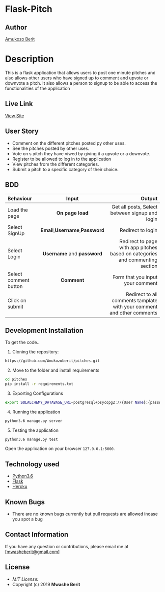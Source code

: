 # Flask-Pitch
## Author

[Amukozo Berit](https://github.com/AmukozoBerit)

# Description
This  is a flask application that allows users to post one minute pitches and also allows other users who have signed up to comment and upvote or downvote a pitch. It also allows a person to signup to be able to access the functionalities of the application

## Live Link
[View Site](https://moringaflaskpitch.herokuapp.com)



## User Story

* Comment on the different pitches posted py other uses.
* See the pitches posted by other uses.
* Vote on s pitch they have viwed by giving it a upvote or a downvote.
* Register to be allowed to log in to the application
* View pitches from the different categories.
* Submit a pitch to a specific category of their choice.

## BDD
| Behaviour | Input | Output |
| :---------------- | :---------------: | ------------------: |
| Load the page | **On page load** | Get all posts, Select between signup and login|
| Select SignUp| **Email**,**Username**,**Password** | Redirect to login|
| Select Login | **Username** and **password** | Redirect to page with app pitches based on categories and commenting section|
| Select comment button | **Comment** | Form that you input your comment|
| Click on submit |  | Redirect to all comments tamplate with your comment and other comments|





## Development Installation
To get the code..

1. Cloning the repository:
  ```bash
  https://github.com/Amukozoberit/pitches.git
  ```
2. Move to the folder and install requirements
  ```bash
  cd pitches
  pip install -r requirements.txt
  ```
3. Exporting Configurations
  ```bash
  export SQLALCHEMY_DATABASE_URI=postgresql+psycopg2://{User Name}:{password}@localhost/{database name}
  ```
4. Running the application
  ```bash
  python3.6 manage.py server
  ```
5. Testing the application
  ```bash
  python3.6 manage.py test
  ```
Open the application on your browser `127.0.0.1:5000`.


## Technology used

* [Python3.6](https://www.python.org/)
* [Flask](http://flask.pocoo.org/)
* [Heroku](https://heroku.com)


## Known Bugs
* There are no known bugs currently but pull requests are allowed incase you spot a bug

## Contact Information 

If you have any question or contributions, please email me at [mwasheberit@gmail.com]

## License
* *MIT License:*
* Copyright (c) 2019 **Mwashe Berit**

